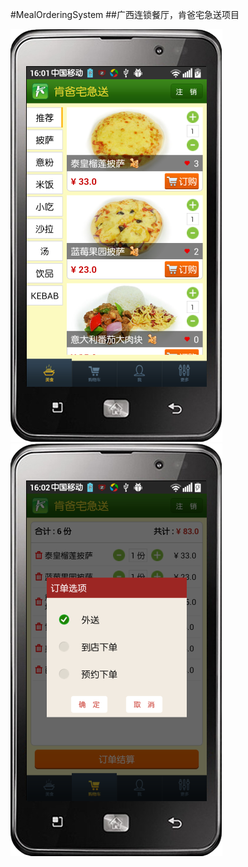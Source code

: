 #MealOrderingSystem
##广西连锁餐厅，肯爸宅急送项目


![](https://github.com/782271752/MealOrderingSystem/blob/master/raw/one.png?raw=true)
![](https://github.com/782271752/MealOrderingSystem/blob/master/raw/two.png?raw=true)

